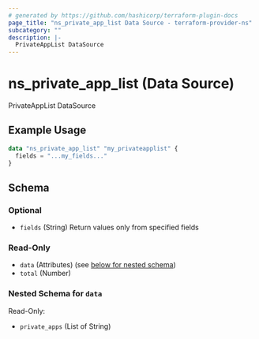 ```yaml
---
# generated by https://github.com/hashicorp/terraform-plugin-docs
page_title: "ns_private_app_list Data Source - terraform-provider-ns"
subcategory: ""
description: |-
  PrivateAppList DataSource
---
```


# ns_private_app_list (Data Source)

PrivateAppList DataSource

## Example Usage

```terraform
data "ns_private_app_list" "my_privateapplist" {
  fields = "...my_fields..."
}
```

<!-- schema generated by tfplugindocs -->
## Schema

### Optional

- `fields` (String) Return values only from specified fields

### Read-Only

- `data` (Attributes) (see [below for nested schema](#nestedatt--data))
- `total` (Number)

<a id="nestedatt--data"></a>
### Nested Schema for `data`

Read-Only:

- `private_apps` (List of String)


